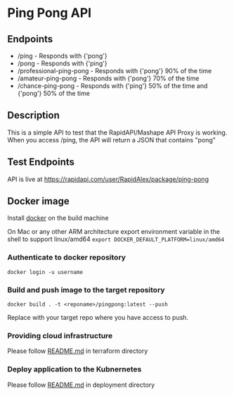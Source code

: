 # Ping Pong API

## Endpoints
- /ping - Responds with {'pong'}
- /pong - Responds with {'ping'}
- /professional-ping-pong - Responds with {'pong'} 90% of the time
- /amateur-ping-pong - Responds with {'pong'} 70% of the time
- /chance-ping-pong - Responds with {'ping'} 50% of the time and {'pong'} 50% of the time

## Description
This is a simple API to test that the RapidAPI/Mashape API Proxy is working. When you access /ping, the API will return a JSON that contains "pong"

## Test Endpoints
API is live at https://rapidapi.com/user/RapidAlex/package/ping-pong

## Docker image
Install [docker](https://www.docker.com/products/docker-desktop/) on the build machine  

On Mac or any other ARM architecture export environment variable in the shell to support linux/amd64 
`export DOCKER_DEFAULT_PLATFORM=linux/amd64`

### Authenticate to docker repository  
```docker login -u username```

### Build and push image to the target repository
```docker build . -t <reponame>/pingpong:latest --push```

Replace <reponame> with your target repo where you have access to push.


### Providing cloud infrastructure 
Please follow [README.md](./terraform) in terraform directory

### Deploy application to the Kubnernetes
Please follow [README.md](./deployment) in deployment directory
